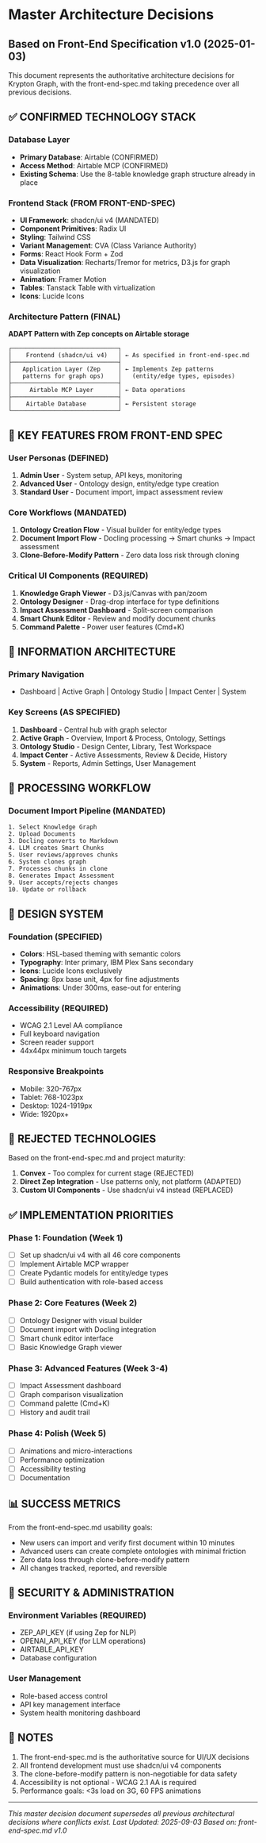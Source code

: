 # Master Architecture Decisions
## Based on Front-End Specification v1.0 (2025-01-03)

This document represents the authoritative architecture decisions for Krypton Graph, with the front-end-spec.md taking precedence over all previous decisions.

## ✅ CONFIRMED TECHNOLOGY STACK

### Database Layer
- **Primary Database**: Airtable (CONFIRMED)
- **Access Method**: Airtable MCP (CONFIRMED)
- **Existing Schema**: Use the 8-table knowledge graph structure already in place

### Frontend Stack (FROM FRONT-END-SPEC)
- **UI Framework**: shadcn/ui v4 (MANDATED)
- **Component Primitives**: Radix UI
- **Styling**: Tailwind CSS
- **Variant Management**: CVA (Class Variance Authority)
- **Forms**: React Hook Form + Zod
- **Data Visualization**: Recharts/Tremor for metrics, D3.js for graph visualization
- **Animation**: Framer Motion
- **Tables**: Tanstack Table with virtualization
- **Icons**: Lucide Icons

### Architecture Pattern (FINAL)
**ADAPT Pattern with Zep concepts on Airtable storage**

```
┌──────────────────────────────┐
│    Frontend (shadcn/ui v4)   │ ← As specified in front-end-spec.md
├──────────────────────────────┤
│   Application Layer (Zep     │ ← Implements Zep patterns
│   patterns for graph ops)    │   (entity/edge types, episodes)
├──────────────────────────────┤
│     Airtable MCP Layer       │ ← Data operations
├──────────────────────────────┤
│    Airtable Database         │ ← Persistent storage
└──────────────────────────────┘
```

## 🎯 KEY FEATURES FROM FRONT-END SPEC

### User Personas (DEFINED)
1. **Admin User** - System setup, API keys, monitoring
2. **Advanced User** - Ontology design, entity/edge type creation
3. **Standard User** - Document import, impact assessment review

### Core Workflows (MANDATED)
1. **Ontology Creation Flow** - Visual builder for entity/edge types
2. **Document Import Flow** - Docling processing → Smart chunks → Impact assessment
3. **Clone-Before-Modify Pattern** - Zero data loss risk through cloning

### Critical UI Components (REQUIRED)
1. **Knowledge Graph Viewer** - D3.js/Canvas with pan/zoom
2. **Ontology Designer** - Drag-drop interface for type definitions
3. **Impact Assessment Dashboard** - Split-screen comparison
4. **Smart Chunk Editor** - Review and modify document chunks
5. **Command Palette** - Power user features (Cmd+K)

## 📁 INFORMATION ARCHITECTURE

### Primary Navigation
- Dashboard | Active Graph | Ontology Studio | Impact Center | System

### Key Screens (AS SPECIFIED)
1. **Dashboard** - Central hub with graph selector
2. **Active Graph** - Overview, Import & Process, Ontology, Settings
3. **Ontology Studio** - Design Center, Library, Test Workspace
4. **Impact Center** - Active Assessments, Review & Decide, History
5. **System** - Reports, Admin Settings, User Management

## 🔄 PROCESSING WORKFLOW

### Document Import Pipeline (MANDATED)
```
1. Select Knowledge Graph
2. Upload Documents
3. Docling converts to Markdown
4. LLM creates Smart Chunks
5. User reviews/approves chunks
6. System clones graph
7. Processes chunks in clone
8. Generates Impact Assessment
9. User accepts/rejects changes
10. Update or rollback
```

## 🎨 DESIGN SYSTEM

### Foundation (SPECIFIED)
- **Colors**: HSL-based theming with semantic colors
- **Typography**: Inter primary, IBM Plex Sans secondary
- **Icons**: Lucide Icons exclusively
- **Spacing**: 8px base unit, 4px for fine adjustments
- **Animations**: Under 300ms, ease-out for entering

### Accessibility (REQUIRED)
- WCAG 2.1 Level AA compliance
- Full keyboard navigation
- Screen reader support
- 44x44px minimum touch targets

### Responsive Breakpoints
- Mobile: 320-767px
- Tablet: 768-1023px
- Desktop: 1024-1919px
- Wide: 1920px+

## 🚫 REJECTED TECHNOLOGIES

Based on the front-end-spec.md and project maturity:

1. **Convex** - Too complex for current stage (REJECTED)
2. **Direct Zep Integration** - Use patterns only, not platform (ADAPTED)
3. **Custom UI Components** - Use shadcn/ui v4 instead (REPLACED)

## ✅ IMPLEMENTATION PRIORITIES

### Phase 1: Foundation (Week 1)
- [ ] Set up shadcn/ui v4 with all 46 core components
- [ ] Implement Airtable MCP wrapper
- [ ] Create Pydantic models for entity/edge types
- [ ] Build authentication with role-based access

### Phase 2: Core Features (Week 2)
- [ ] Ontology Designer with visual builder
- [ ] Document import with Docling integration
- [ ] Smart chunk editor interface
- [ ] Basic Knowledge Graph viewer

### Phase 3: Advanced Features (Week 3-4)
- [ ] Impact Assessment dashboard
- [ ] Graph comparison visualization
- [ ] Command palette (Cmd+K)
- [ ] History and audit trail

### Phase 4: Polish (Week 5)
- [ ] Animations and micro-interactions
- [ ] Performance optimization
- [ ] Accessibility testing
- [ ] Documentation

## 📊 SUCCESS METRICS

From the front-end-spec.md usability goals:
- New users can import and verify first document within 10 minutes
- Advanced users can create complete ontologies with minimal friction
- Zero data loss through clone-before-modify pattern
- All changes tracked, reported, and reversible

## 🔐 SECURITY & ADMINISTRATION

### Environment Variables (REQUIRED)
- ZEP_API_KEY (if using Zep for NLP)
- OPENAI_API_KEY (for LLM operations)
- AIRTABLE_API_KEY
- Database configuration

### User Management
- Role-based access control
- API key management interface
- System health monitoring dashboard

## 📝 NOTES

1. The front-end-spec.md is the authoritative source for UI/UX decisions
2. All frontend development must use shadcn/ui v4 components
3. The clone-before-modify pattern is non-negotiable for data safety
4. Accessibility is not optional - WCAG 2.1 AA is required
5. Performance goals: <3s load on 3G, 60 FPS animations

---
*This master decision document supersedes all previous architectural decisions where conflicts exist.*
*Last Updated: 2025-09-03*
*Based on: front-end-spec.md v1.0*